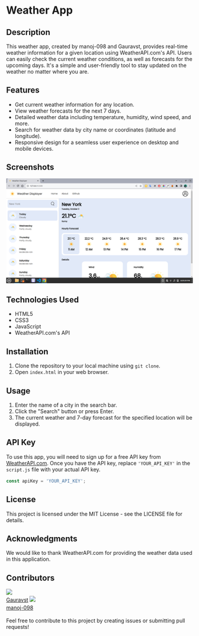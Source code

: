 # Weather App

## Description
This weather app, created by manoj-098 and Gauravst, provides real-time weather information for a given location using WeatherAPI.com's API. Users can easily check the current weather conditions, as well as forecasts for the upcoming days. It's a simple and user-friendly tool to stay updated on the weather no matter where you are.

## Features
- Get current weather information for any location.
- View weather forecasts for the next 7 days.
- Detailed weather data including temperature, humidity, wind speed, and more.
- Search for weather data by city name or coordinates (latitude and longitude).
- Responsive design for a seamless user experience on desktop and mobile devices.

## Screenshots
![Screenshot 1](images/screenshots/screenshot1.png)

## Technologies Used
- HTML5
- CSS3
- JavaScript
- WeatherAPI.com's API

## Installation
1. Clone the repository to your local machine using `git clone`.
2. Open `index.html` in your web browser.

## Usage
1. Enter the name of a city in the search bar.
2. Click the "Search" button or press Enter.
3. The current weather and 7-day forecast for the specified location will be displayed.

## API Key
To use this app, you will need to sign up for a free API key from [WeatherAPI.com](https://www.weatherapi.com/). Once you have the API key, replace `'YOUR_API_KEY'` in the `script.js` file with your actual API key.

```javascript
const apiKey = 'YOUR_API_KEY';
```

## License
This project is licensed under the MIT License - see the LICENSE file for details.

## Acknowledgments
We would like to thank WeatherAPI.com for providing the weather data used in this application.

## Contributors
[<img src="https://github.com/Gauravst.png" width="50px"/><br /><sub><a href="https://github.com/Gauravst">Gauravst</a></sub>](https://github.com/Gauravst)
[<img src="https://github.com/manoj-098.png" width="50px"/><br /><sub><a href="https://github.com/manoj-098">manoj-098</a></sub>](https://github.com/manoj-098)


Feel free to contribute to this project by creating issues or submitting pull requests!

